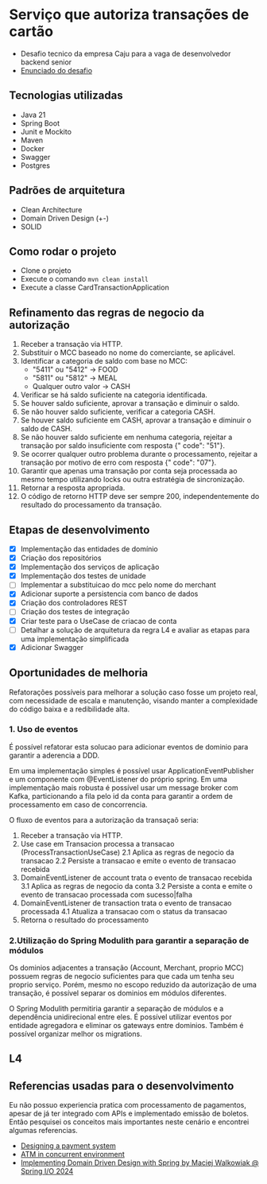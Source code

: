 # Serviço que autoriza transações de cartão

- Desafio tecnico da empresa Caju para a vaga de desenvolvedor backend senior
- [Enunciado do desafio](docs/desafio.txt)

## Tecnologias utilizadas

- Java 21
- Spring Boot
- Junit e Mockito
- Maven
- Docker
- Swagger
- Postgres

## Padrões de arquitetura

- Clean Architecture
- Domain Driven Design (+-)
- SOLID

## Como rodar o projeto

- Clone o projeto
- Execute o comando `mvn clean install`
- Execute a classe CardTransactionApplication

## Refinamento das regras de negocio da autorização

1. Receber a transação via HTTP.
2. Substituir o MCC baseado no nome do comerciante, se aplicável.
3. Identificar a categoria de saldo com base no MCC:
    - "5411" ou "5412" -> FOOD
    - "5811" ou "5812" -> MEAL
    - Qualquer outro valor -> CASH
4. Verificar se há saldo suficiente na categoria identificada.
5. Se houver saldo suficiente, aprovar a transação e diminuir o saldo.
6. Se não houver saldo suficiente, verificar a categoria CASH.
7. Se houver saldo suficiente em CASH, aprovar a transação e diminuir o saldo de CASH.
8. Se não houver saldo suficiente em nenhuma categoria, rejeitar a transação por saldo insuficiente com resposta {"
   code": "51"}.
9. Se ocorrer qualquer outro problema durante o processamento, rejeitar a transação por motivo de erro com resposta {"
   code": "07"}.
10. Garantir que apenas uma transação por conta seja processada ao mesmo tempo utilizando locks ou outra estratégia de
    sincronização.
11. Retornar a resposta apropriada.
12. O código de retorno HTTP deve ser sempre 200, independentemente do resultado do processamento da transação.

## Etapas de desenvolvimento

- [x] Implementação das entidades de domínio
- [x] Criação dos repositórios
- [x] Implementação dos serviços de aplicação
- [x] Implementação dos testes de unidade
- [ ] Implementar a substituicao do mcc pelo nome do merchant
- [x] Adicionar suporte a persistencia com banco de dados
- [x] Criação dos controladores REST
- [ ] Criação dos testes de integração
- [x] Criar teste para o UseCase de criacao de conta
- [ ] Detalhar a solução de arquitetura da regra L4 e avaliar as etapas para uma implementação simplificada
- [x] Adicionar Swagger

## Oportunidades de melhoria

Refatorações possíveis para melhorar a solução caso fosse um projeto real, com necessidade de escala e manutenção,
visando manter a complexidade do código baixa e a redibilidade alta.

### 1. Uso de eventos

É possível refatorar esta solucao para adicionar eventos de dominio para garantir a aderencia a DDD.

Em uma implementação simples é possível usar ApplicationEventPublisher e um componente com @EventListener do próprio
spring.
Em uma implementação mais robusta é possível usar um message broker com Kafka, particionando a fila pelo id da conta
para garantir a ordem de processamento em caso de concorrencia.

O fluxo de eventos para a autorização da transaçaõ seria:

1. Receber a transação via HTTP.
2. Use case em Transacion processa a transacao (ProcessTransactionUseCase)
   2.1 Aplica as regras de negocio da transacao
   2.2 Persiste a transacao e emite o evento de transacao recebida
3. DomainEventListener de account trata o evento de transacao recebida
   3.1 Aplica as regras de negocio da conta
   3.2 Persiste a conta e emite o evento de transacao processada com sucesso|falha
4. DomainEventListener de transaction trata o evento de transacao processada
   4.1 Atualiza a transacao com o status da transacao
5. Retorna o resultado do processamento

### 2.Utilização do Spring Modulith para garantir a separação de módulos

Os dominios adjacentes a transação (Account, Merchant, proprio MCC) possuem regras de negocio suficientes para que cada
um tenha seu proprio serviço.
Porém, mesmo no escopo reduzido da autorização de uma transação, é possível separar os dominios em módulos diferentes.

O Spring Modulith permitiria garantir a separação de módulos e a dependência unidirecional entre eles.
É possível utilizar eventos por entidade agregadora e eliminar os gateways entre dominios.
Também é possível organizar melhor os migrations.

## L4

## Referencias usadas para o desenvolvimento

Eu não possuo experiencia pratica com processamento de pagamentos, apesar de já ter integrado com APIs e implementado
emissão de boletos.
Então pesquisei os conceitos mais importantes neste cenário e encontrei algumas referencias.

- [Designing a payment system](https://newsletter.pragmaticengineer.com/p/designing-a-payment-system)
- [ATM in concurrent environment](https://stackoverflow.com/questions/12236897/how-does-atm-work-in-concurrent-environment)
- [Implementing Domain Driven Design with Spring by Maciej Walkowiak @ Spring I/O 2024
  ](https://www.youtube.com/watch?v=VGhg6Tfxb60)
